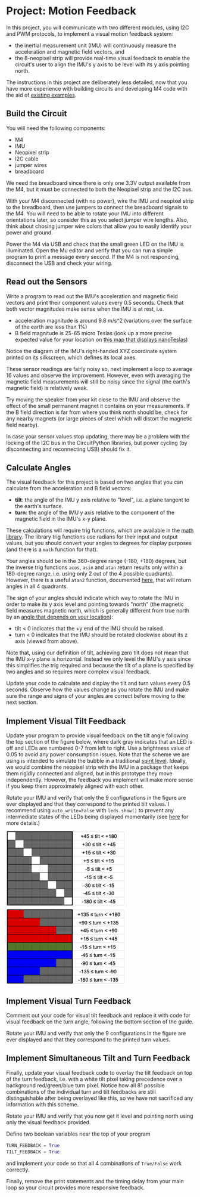 # Project: Motion Feedback

In this project, you will communicate with two different modules, using I2C and PWM protocols, to implement a visual motion feedback system:
 - the inertial measurement unit (IMU) will continuously measure the acceleration and magnetic field vectors, and
 - the 8-neopixel strip will provide real-time visual feedback to enable the circuit's user to align the IMU's y axis to be level with its y axis pointing north.

The instructions in this project are deliberately less detailed, now that you have more experience with building circuits and developing M4 code with the aid of [existing examples](../hello.md).

## Build the Circuit

You will need the following components:
 - M4
 - IMU
 - Neopixel strip
 - I2C cable
 - jumper wires
 - breadboard

We need the breadboard since there is only one 3.3V output available from the M4, but it must be connected to both the Neopixel strip and the I2C bus.

With your M4 disconnected (with no power), wire the IMU and neopixel strip to the breadboard, then use jumpers to connect the breadboard signals to the M4.  You will need to be able to rotate your IMU into different orientations later, so consider this as you select jumper wire lengths.  Also, think about chosing jumper wire colors that allow you to easily identify your power and ground.

Power the M4 via USB and check that the small green LED on the IMU is illuminated.  Open the Mu editor and verify that you can run a simple program to print a message every second.  If the M4 is not responding, disconnect the USB and check your wiring.

## Read out the Sensors

Write a program to read out the IMU's acceleration and magnetic field vectors and print their component values every 0.5 seconds.  Check that both vector magnitudes make sense when the IMU is at rest, i.e.
 - acceleration magnitude is around 9.8 m/s^2 (variations over the surface of the earth are less than 1%)
 - B field magnitude is 25-65 micro Teslas (look up a more precise expected value for your location on [this map that displays nanoTeslas](img/Bfield_strength.jpg))

Notice the diagram of the IMU's right-handed XYZ coordinate system printed on its silkscreen, which defines its local axes.

These sensor readings are fairly noisy so, next implement a loop to average 16 values and observe the improvement.  However, even with averaging the magnetic field measurements will still be noisy since the signal (the earth's magnetic field) is relatively weak.

Try moving the speaker from your kit close to the IMU and observe the effect of the small permanent magnet it contains on your measurements.  If the B field direction is far from where you think north should be, check for any nearby magnets (or large pieces of steel which will distort the magnetic field nearby).

In case your sensor values stop updating, there may be a problem with the locking of the I2C bus in the CircuitPython libraries, but power cycling (by disconnecting and reconnecting USB) should fix it.

## Calculate Angles

The visual feedback for this project is based on two angles that you can calculate from the acceleration and B field vectors:
 - **tilt**: the angle of the IMU y axis relative to "level", i.e. a plane tangent to the earth's surface.
 - **turn**: the angle of the IMU y axis relative to the component of the magnetic field in the IMU's x-y plane.

These calculations will require trig functions, which are available in the [math library](https://circuitpython.readthedocs.io/en/6.0.x/shared-bindings/math/index.html).  The library trig functions use radians for their input and output values, but you should convert your angles to degrees for
display purposes (and there is a `math` function for that).

Your angles should be in the 360-degree range (-180, +180) degrees, but the inverse trig functions `acos`, `asin` and `atan` return results only within a 180-degree range, i.e. using only 2 out of the 4 possible quadrants).  However, there is a useful `atan2` function, documented [here](https://docs.python.org/3/library/math.html#math.atan2), that will return angles in all 4 quadrants.

The sign of your angles should indicate which way to rotate the IMU in order to make its y axis level and pointing towards "north" (the magnetic field measures magnetic north, which is generally different from true north by an [angle that depends on your location](https://en.wikipedia.org/wiki/Magnetic_declination)):
 - tilt < 0 indicates that the +y end of the IMU should be raised.
 - turn < 0 indicates that the IMU should be rotated clockwise about its z axis (viewed from above).

Note that, using our definition of tilt, achieving zero tilt does not mean that the IMU x-y plane is horizontal.  Instead we only level the IMU's y axis since this simplifies the trig required and because the tilt of a plane is specified by two angles and so requires more complex visual feedback.

Update your code to calculate and display the tilt and turn values every 0.5 seconds.  Observe how the values change as you rotate the IMU and make sure the range and signs of your angles are correct before moving to the next section.

## Implement Visual Tilt Feedback

Update your program to provide visual feedback on the tilt angle following the top section of the figure below, where dark gray indicates that an LED is off and LEDs are numbered 0-7 from left to right. Use a brightness value of 0.05 to avoid any power consumption issues.  Note that the scheme we are using is intended to simulate the bubble in a traditional [spirit level](https://en.wikipedia.org/wiki/Spirit_level).  Ideally, we would combine the neopixel strip with the IMU in a package that keeps them rigidly connected and aligned, but in this prototype they move independently. However, the feedback you implement will make more sense if you keep them approximately aligned with each other.

Rotate your IMU and verify that only the 9 configurations in the figure are ever displayed and that they correspond to the printed tilt values.  I recommend using `auto_write=False` with `leds.show()` to prevent any intermediate states of the LEDs being displayed momentarily (see [here](https://circuitpython.readthedocs.io/projects/neopixel/en/latest/api.html) for more details.)

![Motion visual feedback scheme](https://raw.githubusercontent.com/dkirkby/E4S/main/projects/img/MotionFeedback.png)

## Implement Visual Turn Feedback

Comment out your code for visual tilt feedback and replace it with code for visual feedback on the turn angle, following the bottom section of the guide.

Rotate your IMU and verify that only the 9 configurations in the figure are ever displayed and that they correspond to the printed turn values.

## Implement Simultaneous Tilt and Turn Feedback

Finally, update your visual feedback code to overlay the tilt feedback on top of the turn feedback, i.e. with a white tilt pixel taking precedence over a background red/green/blue turn pixel. Notice how all 81  possible combinations of the individual turn and tilt feedbacks are still distinguishable after being overlayed like this, so we have not sacrificed any information with this scheme.

Rotate your IMU and verify that you now get it level and pointing north using only the visual feedback provided.

Define two boolean variables near the top of your program
```python
TURN_FEEDBACK = True
TILT_FEEDBACK = True
```
and implement your code so that all 4 combinations of `True/False` work correctly.

Finally, remove the print statements and the timing delay from your main loop so your circuit provides more responsive feedback.
